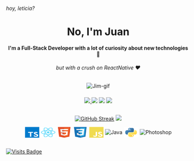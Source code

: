 ###### hoy, leticia?
<div align="center">
  <h1>No, I'm Juan</h1>
  <h4> I'm a Full-Stack Developer with a lot of curiosity about new technologies 🦾 </h4> 
  <h6>but with a crush on ReactNative ❤️ </h6>
  </div>
  
  ###

  <div align="center" style="align-items:center;">
    <img alt="Jim-gif" src="https://c.tenor.com/ztAq2v5K09gAAAAC/the-office-hand.gif">
  </div>
  
  ###

  <div align="center"> 
    <a href="https://www.linkedin.com/in/juan-alencar/"><img src="https://img.shields.io/badge/LinkedIn-0077B5?style=for-the-badge&logo=linkedin&logoColor=white">        </a>
    <a href="mailto:juan.dialencar@gmail.com"><img src="https://img.shields.io/badge/Gmail-EA4335?style=for-the-badge&logo=gmail&logoColor=white"></a>
    <a href="https://twitter.com/juandmalencar"><img src="https://img.shields.io/badge/Twitter-1DA1F2?style=for-the-badge&logo=twitter&logoColor=white"></a>
    <a href="https://instagram.com/juan._alencar"><img src="https://img.shields.io/badge/Instagram-DD2A7B?style=for-the-badge&logo=instagram&logoColor=white"></a>
  </div>

  ##

  <div align="left">
    <a href="https://github.com/juan-alencar">
  </div>
  
  <div align="center">
    
[![GitHub Streak](https://github-readme-streak-stats.herokuapp.com/?user=juan-alencar&theme=github-dark&hide_border=true&fire=38D252)](https://git.io/streak-stats)
<img height="195em" src="https://github-readme-stats.vercel.app/api/top-langs/?username=juan-alencar&layout=compact&langs_count=7&theme=github_dark&title_color=38D252&hide_border=False"/>
    
 </div>
  
  
  <div style="display: inline_block" align="center">
    <img align="center" alt="TS" height="30" width="40" src="https://raw.githubusercontent.com/devicons/devicon/master/icons/typescript/typescript-plain.svg">
    <img align="center" alt="React" height="30" width="40" src="https://raw.githubusercontent.com/devicons/devicon/master/icons/react/react-original.svg">
    <img align="center" alt="HTML" height="30" width="40" src="https://raw.githubusercontent.com/devicons/devicon/master/icons/html5/html5-original.svg">
    <img align="center" alt="CSS" height="30" width="40" src="https://raw.githubusercontent.com/devicons/devicon/master/icons/css3/css3-original.svg">
    <img align="center" alt="JS" height="30" width="40" src="https://raw.githubusercontent.com/devicons/devicon/master/icons/javascript/javascript-plain.svg">
    <img align="center" alt="Java" height="30" width="40" src="https://cdn.jsdelivr.net/gh/devicons/devicon/icons/java/java-plain.svg" />
    <img align="center" alt="Python" height="30" width="40" src="https://raw.githubusercontent.com/devicons/devicon/master/icons/python/python-original.svg">
    <img align="center" alt="Photoshop" height="30" width="40" src="https://cdn.jsdelivr.net/gh/devicons/devicon/icons/photoshop/photoshop-plain.svg" />
  </div>
  
  ##
  
  [![Visits Badge](https://badges.pufler.dev/visits/juan-alencar/juan-alencar)](https://badges.pufler.dev)

  
  <!--![Jokes Card](https://readme-jokes.vercel.app/api) -->


